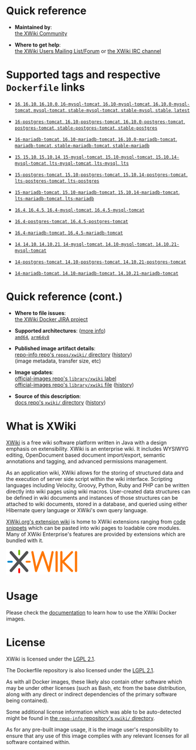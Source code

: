 <!--

********************************************************************************

WARNING:

    DO NOT EDIT "xwiki/README.md"

    IT IS AUTO-GENERATED

    (from the other files in "xwiki/" combined with a set of templates)

********************************************************************************

-->

# Quick reference

-	**Maintained by**:  
	[the XWiki Community](https://github.com/xwiki-contrib/docker-xwiki)

-	**Where to get help**:  
	[the XWiki Users Mailing List/Forum](http://dev.xwiki.org/xwiki/bin/view/Community/MailingLists) or [the XWiki IRC channel](http://dev.xwiki.org/xwiki/bin/view/Community/IRC)

# Supported tags and respective `Dockerfile` links

-	[`16`, `16.10`, `16.10.0`, `16-mysql-tomcat`, `16.10-mysql-tomcat`, `16.10.0-mysql-tomcat`, `mysql-tomcat`, `stable-mysql-tomcat`, `stable-mysql`, `stable`, `latest`](https://github.com/xwiki-contrib/docker-xwiki/blob/7976fa78fc21571e035fa24c7a57f03292fb0dae/16/mysql-tomcat/Dockerfile)

-	[`16-postgres-tomcat`, `16.10-postgres-tomcat`, `16.10.0-postgres-tomcat`, `postgres-tomcat`, `stable-postgres-tomcat`, `stable-postgres`](https://github.com/xwiki-contrib/docker-xwiki/blob/7976fa78fc21571e035fa24c7a57f03292fb0dae/16/postgres-tomcat/Dockerfile)

-	[`16-mariadb-tomcat`, `16.10-mariadb-tomcat`, `16.10.0-mariadb-tomcat`, `mariadb-tomcat`, `stable-mariadb-tomcat`, `stable-mariadb`](https://github.com/xwiki-contrib/docker-xwiki/blob/7976fa78fc21571e035fa24c7a57f03292fb0dae/16/mariadb-tomcat/Dockerfile)

-	[`15`, `15.10`, `15.10.14`, `15-mysql-tomcat`, `15.10-mysql-tomcat`, `15.10.14-mysql-tomcat`, `lts-mysql-tomcat`, `lts-mysql`, `lts`](https://github.com/xwiki-contrib/docker-xwiki/blob/565c797b072f359d1f6492a032bf088be1fff5cf/15/mysql-tomcat/Dockerfile)

-	[`15-postgres-tomcat`, `15.10-postgres-tomcat`, `15.10.14-postgres-tomcat`, `lts-postgres-tomcat`, `lts-postgres`](https://github.com/xwiki-contrib/docker-xwiki/blob/565c797b072f359d1f6492a032bf088be1fff5cf/15/postgres-tomcat/Dockerfile)

-	[`15-mariadb-tomcat`, `15.10-mariadb-tomcat`, `15.10.14-mariadb-tomcat`, `lts-mariadb-tomcat`, `lts-mariadb`](https://github.com/xwiki-contrib/docker-xwiki/blob/565c797b072f359d1f6492a032bf088be1fff5cf/15/mariadb-tomcat/Dockerfile)

-	[`16.4`, `16.4.5`, `16.4-mysql-tomcat`, `16.4.5-mysql-tomcat`](https://github.com/xwiki-contrib/docker-xwiki/blob/6abf836f3b11e59727fe6be42847a6a97b086f01/16.4/mysql-tomcat/Dockerfile)

-	[`16.4-postgres-tomcat`, `16.4.5-postgres-tomcat`](https://github.com/xwiki-contrib/docker-xwiki/blob/6abf836f3b11e59727fe6be42847a6a97b086f01/16.4/postgres-tomcat/Dockerfile)

-	[`16.4-mariadb-tomcat`, `16.4.5-mariadb-tomcat`](https://github.com/xwiki-contrib/docker-xwiki/blob/6abf836f3b11e59727fe6be42847a6a97b086f01/16.4/mariadb-tomcat/Dockerfile)

-	[`14`, `14.10`, `14.10.21`, `14-mysql-tomcat`, `14.10-mysql-tomcat`, `14.10.21-mysql-tomcat`](https://github.com/xwiki-contrib/docker-xwiki/blob/ffbda2123e322160254f342751bce9b978412e5f/14/mysql-tomcat/Dockerfile)

-	[`14-postgres-tomcat`, `14.10-postgres-tomcat`, `14.10.21-postgres-tomcat`](https://github.com/xwiki-contrib/docker-xwiki/blob/ffbda2123e322160254f342751bce9b978412e5f/14/postgres-tomcat/Dockerfile)

-	[`14-mariadb-tomcat`, `14.10-mariadb-tomcat`, `14.10.21-mariadb-tomcat`](https://github.com/xwiki-contrib/docker-xwiki/blob/ffbda2123e322160254f342751bce9b978412e5f/14/mariadb-tomcat/Dockerfile)

# Quick reference (cont.)

-	**Where to file issues**:  
	[the XWiki Docker JIRA project](http://jira.xwiki.org/browse/XDOCKER)

-	**Supported architectures**: ([more info](https://github.com/docker-library/official-images#architectures-other-than-amd64))  
	[`amd64`](https://hub.docker.com/r/amd64/xwiki/), [`arm64v8`](https://hub.docker.com/r/arm64v8/xwiki/)

-	**Published image artifact details**:  
	[repo-info repo's `repos/xwiki/` directory](https://github.com/docker-library/repo-info/blob/master/repos/xwiki) ([history](https://github.com/docker-library/repo-info/commits/master/repos/xwiki))  
	(image metadata, transfer size, etc)

-	**Image updates**:  
	[official-images repo's `library/xwiki` label](https://github.com/docker-library/official-images/issues?q=label%3Alibrary%2Fxwiki)  
	[official-images repo's `library/xwiki` file](https://github.com/docker-library/official-images/blob/master/library/xwiki) ([history](https://github.com/docker-library/official-images/commits/master/library/xwiki))

-	**Source of this description**:  
	[docs repo's `xwiki/` directory](https://github.com/docker-library/docs/tree/master/xwiki) ([history](https://github.com/docker-library/docs/commits/master/xwiki))

# What is XWiki

[XWiki](http://xwiki.org) is a free wiki software platform written in Java with a design emphasis on extensibility. XWiki is an enterprise wiki. It includes WYSIWYG editing, OpenDocument based document import/export, semantic annotations and tagging, and advanced permissions management.

As an application wiki, XWiki allows for the storing of structured data and the execution of server side script within the wiki interface. Scripting languages including Velocity, Groovy, Python, Ruby and PHP can be written directly into wiki pages using wiki macros. User-created data structures can be defined in wiki documents and instances of those structures can be attached to wiki documents, stored in a database, and queried using either Hibernate query language or XWiki's own query language.

[XWiki.org's extension wiki](http://extensions.xwiki.org) is home to XWiki extensions ranging from [code snippets](http://snippets.xwiki.org) which can be pasted into wiki pages to loadable core modules. Many of XWiki Enterprise's features are provided by extensions which are bundled with it.

![logo](https://raw.githubusercontent.com/docker-library/docs/6fb07a8dacbad5cc548b87e4c267823a4aa98660/xwiki/logo.png)

# Usage

Please check the [documentation](https://github.com/xwiki-contrib/docker-xwiki/blob/master/README.md) to learn how to use the XWiki Docker images.

# License

XWiki is licensed under the [LGPL 2.1](https://github.com/xwiki-contrib/docker-xwiki/blob/master/LICENSE).

The Dockerfile repository is also licensed under the [LGPL 2.1](https://github.com/xwiki-contrib/docker-xwiki/blob/master/LICENSE).

As with all Docker images, these likely also contain other software which may be under other licenses (such as Bash, etc from the base distribution, along with any direct or indirect dependencies of the primary software being contained).

Some additional license information which was able to be auto-detected might be found in [the `repo-info` repository's `xwiki/` directory](https://github.com/docker-library/repo-info/tree/master/repos/xwiki).

As for any pre-built image usage, it is the image user's responsibility to ensure that any use of this image complies with any relevant licenses for all software contained within.
